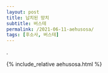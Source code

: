 ```yaml
---
layout: post
title: 납치된 망치
subtitle: 버스테
permalink: /2021-06-11-aehusosa/
tags: [후소사, 버스테]
---
```



.

{% include_relative aehusosa.html %}
